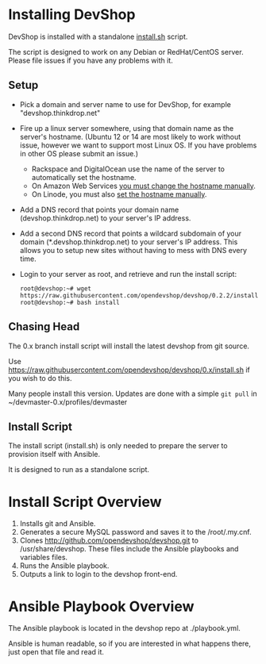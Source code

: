 Installing DevShop
==================

DevShop is installed with a standalone <a href="https://raw.githubusercontent.com/opendevshop/devshop/0.x/install.sh">install.sh</a> script.

The script is designed to work on any Debian or RedHat/CentOS server. Please file issues if you have any problems with it.

Setup
-----

- Pick a domain and server name to use for DevShop, for example "devshop.thinkdrop.net"
- Fire up a linux server somewhere, using that domain name as the server's hostname. (Ubuntu 12 or 14 are most likely to work without issue, however we want to support most Linux OS. If you have problems in other OS please submit an issue.)
  - Rackspace and DigitalOcean use the name of the server to automatically set the hostname.
  - On Amazon Web Services <a href="http://docs.aws.amazon.com/AWSEC2/latest/UserGuide/set-hostname.html">you must change the hostname manually</a>.
  - On Linode, you must also <a href="https://www.linode.com/docs/getting-started#setting-the-hostname">set the hostname manually</a>.

- Add a DNS record that points your domain name (devshop.thinkdrop.net) to your server's IP address.
- Add a second DNS record that points a wildcard subdomain of your domain (*.devshop.thinkdrop.net) to your server's IP address. This allows you to setup new sites without having to mess with DNS every time.
- Login to your server as root, and retrieve and run the install script:

  ```
  root@devshop:~# wget https://raw.githubusercontent.com/opendevshop/devshop/0.2.2/install.sh
  root@devshop:~# bash install
  ```
Chasing Head
------------

The 0.x branch install script will install the latest devshop from git source.

Use https://raw.githubusercontent.com/opendevshop/devshop/0.x/install.sh if you wish to do this.

Many people install this version.  Updates are done with a simple `git pull` in ~/devmaster-0.x/profiles/devmaster

Install Script
--------------

The install script (install.sh) is only needed to prepare the server to provision itself with Ansible.

It is designed to run as a standalone script.

Install Script Overview
=======================

1. Installs git and Ansible.
2. Generates a secure MySQL password and saves it to the /root/.my.cnf.
3. Clones http://github.com/opendevshop/devshop.git to /usr/share/devshop.  These files include the Ansible playbooks and variables files.
4. Runs the Ansible playbook.
5. Outputs a link to login to the devshop front-end.

Ansible Playbook Overview
=========================

The Ansible playbook is located in the devshop repo at ./playbook.yml.

Ansible is human readable, so if you are interested in what happens there, just open that file and read it.


